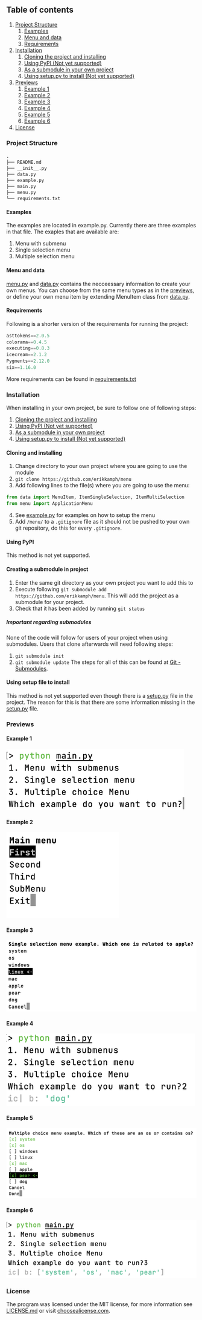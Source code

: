 ## Table of contents
1. [Project Structure](#project-structure)
    1. [Examples](#examples)
    2. [Menu and data](#menu-and-data)
    3. [Requirements](#requirements)
2. [Installation](#installation)
    1. [Cloning the project and installing](#cloning-and-installing)
    2. [Using PyPI (Not yet supported)](#using-pypi)
    3. [As a submodule in your own project](#creating-a-submodule-in-project)
    4. [Using setup.py to install (Not yet supported)](#using-setup-file-to-install)
3. [Previews](#previews)
    1. [Example 1](#example-1)
    2. [Example 2](#example-2)
    3. [Example 3](#example-3)
    4. [Example 4](#example-4)
    5. [Example 5](#example-5)
    6. [Example 6](#example-6)
4. [License](#license)

### Project Structure
```
.
├── README.md
├── __init__.py
├── data.py
├── example.py
├── main.py
├── menu.py
└── requirements.txt
```

#### Examples
The examples are located in example.py. Currently
there are three examples in that file. The exaples
that are available are:
1. Menu with submenu
2. Single selection menu
3. Multiple selection menu

#### Menu and data
[menu.py](/menu.py) and [data.py](/data.py) contains the necceessary information
to create your own menus. You can choose from the same
menu types as in the [previews](#previews), or define
your own menu item by extending MenuItem class from
[data.py](/data.py).

#### Requirements
Following is a shorter version of the requirements
for running the project:
```python
asttokens==2.0.5
colorama==0.4.5
executing==0.8.3
icecream==2.1.2
Pygments==2.12.0
six==1.16.0
```
More requirements can be found in [requirements.txt](/requirements.txt)

### Installation
When installing in your own project, be sure to follow one of following steps:
1. [Cloning the project and installing](#cloning-and-installing)
2. [Using PyPI (Not yet supported)](#using-pypi)
3. [As a submodule in your own project](#creating-a-submodule-in-project)
4. [Using setup.py to install (Not yet supported)](#using-setup-file-to-install)

#### Cloning and installing
1. Change directory to your own project where you are going to use the module
2. `git clone https://github.com/erikkamph/menu`
3. Add following lines to the file(s) where you are going to use the menu:
```python
from data import MenuItem, ItemSingleSelection, ItemMultiSelection
from menu import ApplicationMenu
```
4. See [example.py](/example.py) for examples on how to setup the menu
5. Add `/menu/` to a `.gitignore` file as it should not be pushed to your own git repository, do this for every `.gitignore`.

#### Using PyPI
This method is not yet supported.

#### Creating a submodule in project
1. Enter the same git directory as your own project you want to add this to
2. Execute following `git submodule add https://github.com/erikkamph/menu`. This will add the project as a submodule for your project.
3. Check that it has been added by running `git status`

##### Important regarding submodules
None of the code will follow for users of your project when using submodules.
Users that clone afterwards will need following steps:
1. `git submodule init`
2. `git submodule update`
The steps for all of this can be found at [Git - Submodules](https://git-scm.com/book/en/v2/Git-Tools-Submodules).

#### Using setup file to install
This method is not yet supported even though there is a [setup.py](/setup.py) file in the project.
The reason for this is that there are some information missing in the [setup.py](/setup.py) file.

### Previews
#### Example 1
![Example 1](/images/Example1.png)

#### Example 2
![Example 2](/images/Example2.png)

#### Example 3
![Example 3](/images/Example3.png)

#### Example 4
![Example 4](/images/Example4.png)

#### Example 5
![Example 5](/images/Example5.png)

#### Example 6
![Example 6](/images/Example6.png)

### License
The program was licensed under the MIT license,
for more information see [LICENSE.md](/LICENSE.md)
or visit [choosealicense.com](https://choosealicense.com/licenses/mit/).
